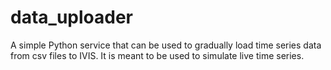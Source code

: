 # data_uploader

A simple Python service that can be used to gradually load time series data from
csv files to IVIS. It is meant to be used to simulate live time series.
